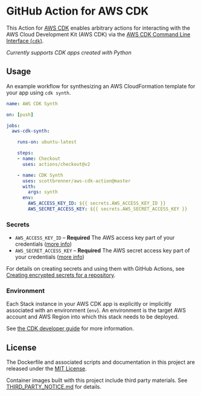 # GitHub Action for AWS CDK

This Action for [AWS CDK](https://docs.aws.amazon.com/cdk/index.html) enables arbitrary actions for interacting with the AWS Cloud Development Kit (AWS CDK) via the [AWS CDK Command Line Interface (`cdk`)](https://docs.aws.amazon.com/cdk/latest/guide/cli.html).

_Currently supports CDK apps created with Python_

## Usage

An example workflow for synthesizing an AWS CloudFormation template for your app using `cdk synth`.

```yaml
name: AWS CDK Synth

on: [push]

jobs:
  aws-cdk-synth:

    runs-on: ubuntu-latest

    steps:
    - name: Checkout
      uses: actions/checkout@v2

    - name: CDK Synth
      uses: scottbrenner/aws-cdk-action@master
      with:
        args: synth
      env:
        AWS_ACCESS_KEY_ID: ${{ secrets.AWS_ACCESS_KEY_ID }}
        AWS_SECRET_ACCESS_KEY: ${{ secrets.AWS_SECRET_ACCESS_KEY }}
```

### Secrets

- `AWS_ACCESS_KEY_ID` – **Required** The AWS access key part of your credentials ([more info](https://docs.aws.amazon.com/general/latest/gr/aws-sec-cred-types.html#access-keys-and-secret-access-keys))
- `AWS_SECRET_ACCESS_KEY` – **Required** The AWS secret access key part of your credentials ([more info](https://docs.aws.amazon.com/general/latest/gr/aws-sec-cred-types.html#access-keys-and-secret-access-keys))

For details on creating secrets and using them with GitHub Actions, see [Creating encrypted secrets for a repository](https://docs.github.com/en/actions/configuring-and-managing-workflows/creating-and-storing-encrypted-secrets#creating-encrypted-secrets-for-a-repository).

### Environment

Each Stack instance in your AWS CDK app is explicitly or implicitly associated with an environment (`env`). An environment is the target AWS account and AWS Region into which this stack needs to be deployed.

See [the CDK developer guide](https://docs.aws.amazon.com/cdk/latest/guide/environments.html) for more information.

## License

The Dockerfile and associated scripts and documentation in this project are released under the [MIT License](LICENSE).

Container images built with this project include third party materials. See [THIRD_PARTY_NOTICE.md](THIRD_PARTY_NOTICE.md) for details.
